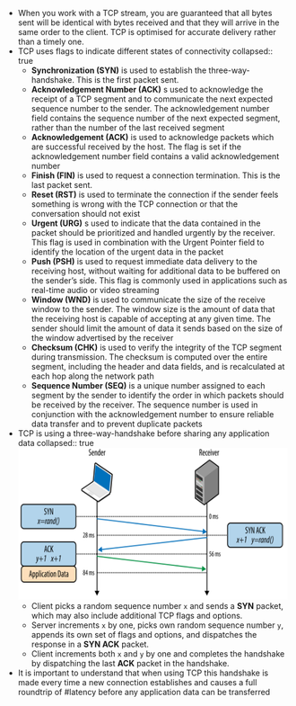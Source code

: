 - When you work with a TCP stream, you are guaranteed that all bytes sent will be identical with bytes received and that they will arrive in the same order to the client. TCP is optimised for accurate delivery rather than a timely one.
- TCP uses flags to indicate different states of connectivity
  collapsed:: true
	- **Synchronization (SYN)** is used to establish the three-way-handshake. This is the first packet sent.
	- **Acknowledgement Number (ACK)** s used to acknowledge the receipt of a TCP segment and to communicate the next expected sequence number to the sender. The acknowledgement number field contains the sequence number of the next expected segment, rather than the number of the last received segment
	- **Acknowledgement (ACK)** is used to acknowledge packets which are successful received by the host. The flag is set if the acknowledgement number field contains a valid acknowledgement number
	- **Finish (FIN)** is used to request a connection termination. This is the last packet sent.
	- **Reset (RST)** is used to terminate the connection if the sender feels something is wrong with the TCP connection or that the conversation should not exist
	- **Urgent (URG)** s used to indicate that the data contained in the packet should be prioritized and handled urgently by the receiver. This flag is used in combination with the Urgent Pointer field to identify the location of the urgent data in the packet
	- **Push (PSH)** is used to request immediate data delivery to the receiving host, without waiting for additional data to be buffered on the sender’s side. This flag is commonly used in applications such as real-time audio or video streaming
	- **Window (WND)** is used to communicate the size of the receive window to the sender. The window size is the amount of data that the receiving host is capable of accepting at any given time. The sender should limit the amount of data it sends based on the size of the window advertised by the receiver
	- **Checksum (CHK)** is used to verify the integrity of the TCP segment during transmission. The checksum is computed over the entire segment, including the header and data fields, and is recalculated at each hop along the network path
	- **Sequence Number (SEQ)** is a unique number assigned to each segment by the sender to identify the order in which packets should be received by the receiver. The sequence number is used in conjunction with the acknowledgement number to ensure reliable data transfer and to prevent duplicate packets
- TCP is using a three-way-handshake before sharing any application data
  collapsed:: true
  ![three-way-handshake](../assets/three-way-handshake_1681984421287_0.png)
	- Client picks a random sequence number `x` and sends a **SYN** packet, which may also include additional TCP flags and options.
	- Server increments `x` by one, picks own random sequence number `y`, appends its own set of flags and options, and dispatches the response in a **SYN ACK** packet.
	- Client increments both `x` and `y` by one and completes the handshake by dispatching the last **ACK** packet in the handshake.
- It is important to understand that when using TCP this handshake is made every time a new connection establishes and causes a full roundtrip of #latency before any application data can be transferred